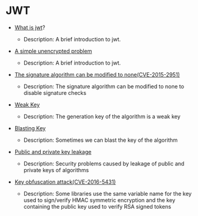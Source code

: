 # JWT

- [What is jwt](https://github.com/Stakcery/Web-Security/blob/main/JWT/data/JWT%E7%AE%80%E8%A6%81%E4%BB%8B%E7%BB%8D.md)?
  - Description: A brief introduction to jwt.
- [A simple unencrypted problem](https://github.com/Stakcery/Web-Security/blob/main/JWT/data/%E4%B8%80%E4%B8%AA%E7%AE%80%E5%8D%95%E7%9A%84%E6%97%A0%E5%8A%A0%E5%AF%86%E9%A2%98%E7%9B%AE.md)
  - Description: A brief introduction to jwt.
- [The signature algorithm can be modified to none(CVE-2015-2951)](https://github.com/Stakcery/Web-Security/blob/main/JWT/data/%E7%AD%BE%E5%90%8D%E7%AE%97%E6%B3%95%E5%8F%AF%E8%A2%AB%E4%BF%AE%E6%94%B9%E4%B8%BAnone.md)
  - Description: The signature algorithm can be modified to none to disable signature checks
- [Weak Key](https://github.com/Stakcery/Web-Security/blob/main/JWT/data/%E5%AF%86%E9%92%A5%E5%BC%B1%E5%8F%A3%E4%BB%A4.md)
  - Description: The generation key of the algorithm is a weak key
- [Blasting Key](https://github.com/Stakcery/Web-Security/blob/main/JWT/data/%E7%88%86%E7%A0%B4%E5%AF%86%E9%92%A5.md)
  - Description: Sometimes we can blast the key of the algorithm

- [Public and private key leakage](https://github.com/Stakcery/Web-Security/blob/main/JWT/data/%E5%85%AC%E7%A7%81%E9%92%A5%E6%B3%84%E9%9C%B2.md)
  - Description: Security problems caused by leakage of public and private keys of algorithms
- [Key obfuscation attack(CVE-2016-5431)](https://github.com/Stakcery/Web-Security/blob/main/JWT/data/%E5%AF%86%E9%92%A5%E6%B7%B7%E6%B7%86%E6%94%BB%E5%87%BB.md)
  - Description: Some libraries use the same variable name for the key used to sign/verify HMAC symmetric encryption and the key containing the public key used to verify RSA signed tokens